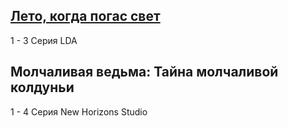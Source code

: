 ## [Лето, когда погас свет](https://anime-365.ru/catalog/hikaru-ga-shinda-natsu-36670)
1 - 3 Серия LDA

## Молчаливая ведьма: Тайна молчаливой колдуньи
1 - 4 Серия New Horizons Studio
